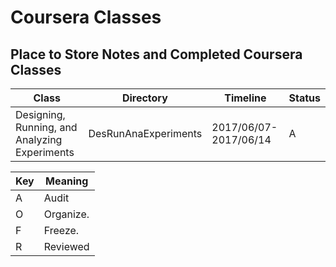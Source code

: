 # Coursera Classes
## Place to Store Notes and Completed Coursera Classes

| Class | Directory | Timeline | Status |
| ----- | --------- | -------- | ------ |
| Designing, Running, and Analyzing Experiments | DesRunAnaExperiments | 2017/06/07-2017/06/14 | A |




| Key |    Meaning   |
| --- | ------------ |
| A   |  Audit       |
| O   |  Organize.   |
| F   |  Freeze.     |
| R   |  Reviewed    |
